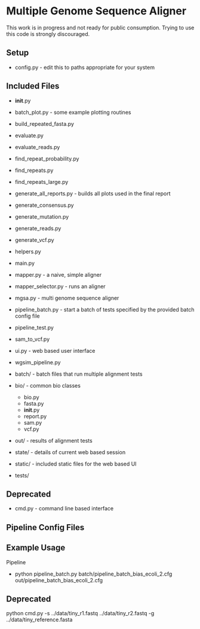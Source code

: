 
Multiple Genome Sequence Aligner
================================
This work is in progress and not ready for public consumption.
Trying to use this code is strongly discouraged.

Setup
-----
* config.py - edit this to paths appropriate for your system

Included Files
--------------
* __init__.py      
* batch_plot.py - some example plotting routines          
* build_repeated_fasta.py
* evaluate.py
* evaluate_reads.py
* find_repeat_probability.py
* find_repeats.py
* find_repeats_large.py
* generate_all_reports.py - builds all plots used in the final report
* generate_consensus.py  
* generate_mutation.py   
* generate_reads.py      
* generate_vcf.py  
* helpers.py       
* main.py             
* mapper.py - a naive, simple aligner
* mapper_selector.py - runs an aligner
* mgsa.py - multi genome sequence aligner
* pipeline_batch.py - start a batch of tests specified by the provided batch config file
* pipeline_test.py   
* sam_to_vcf.py
* ui.py - web based user interface
* wgsim_pipeline.py

* batch/ - batch files that run multiple alignment tests
* bio/ - common bio classes
  * bio.py
  * fasta.py
  * __init__.py
  * report.py
  * sam.py
  * vcf.py

* out/ - results of alignment tests
* state/ - details of current web based session
* static/ - included static files for the web based UI
* tests/

Deprecated
----------
* cmd.py - command line based interface

Pipeline Config Files
---------------------

Example Usage
-------------

Pipeline
* python pipeline_batch.py batch/pipeline_batch_bias_ecoli_2.cfg out/pipeline_batch_bias_ecoli_2.cfg 

Deprecated
----------

python cmd.py -s ../data/tiny_r1.fastq ../data/tiny_r2.fastq -g ../data/tiny_reference.fasta

